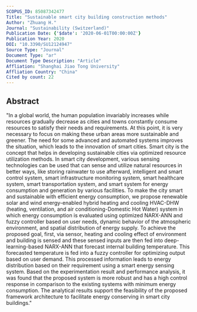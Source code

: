 ```yaml
---
SCOPUS_ID: 85087342477
Title: "Sustainable smart city building construction methods"
Author: "Zhuang H."
Journal: "Sustainability (Switzerland)"
Publication Date: {'$date': '2020-06-01T00:00:00Z'}
Publication Year: 2020
DOI: "10.3390/SU12124947"
Source Type: "Journal"
Document Type: "ar"
Document Type Description: "Article"
Affliation: "Shanghai Jiao Tong University"
Affliation Country: "China"
Cited by count: 22
---
```


## Abstract
"In a global world, the human population invariably increases while resources gradually decrease as cities and towns constantly consume resources to satisfy their needs and requirements. At this point, it is very necessary to focus on making these urban areas more sustainable and greener. The need for some advanced and automated systems improves the situation, which leads to the innovation of smart cities. Smart city is the concept that helps in developing sustainable cities via optimized resource utilization methods. In smart city development, various sensing technologies can be used that can sense and utilize natural resources in better ways, like storing rainwater to use afterward, intelligent and smart control system, smart infrastructure monitoring system, smart healthcare system, smart transportation system, and smart system for energy consumption and generation by various facilities. To make the city smart and sustainable with efficient energy consumption, we propose renewable solar and wind energy-enabled hybrid heating and cooling HVAC-DHW (heating, ventilation, and air conditioning-Domestic Hot Water) system in which energy consumption is evaluated using optimized NARX-ANN and fuzzy controller based on user needs, dynamic behavior of the atmospheric environment, and spatial distribution of energy supply. To achieve the proposed goal, first, via sensor, heating and cooling effect of environment and building is sensed and these sensed inputs are then fed into deep-learning-based NARX-ANN that forecast internal building temperature. This forecasted temperature is fed into a fuzzy controller for optimizing output based on user demand. This processed information leads to energy distribution based on their requirement using a smart energy sensing system. Based on the experimentation result and performance analysis, it was found that the proposed system is more robust and has a high control response in comparison to the existing systems with minimum energy consumption. The analytical results support the feasibility of the proposed framework architecture to facilitate energy conserving in smart city buildings."
